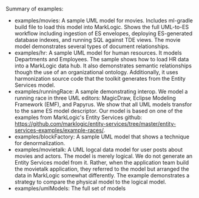 Summary of examples:

- examples/movies: A sample UML model for movies. Includes ml-gradle build file to load this model into MarkLogic. Shows the full UML-to-ES workflow including ingestion of ES envelopes, deploying ES-generated database indexes, and running SQL against TDE views. The movie model demonstrates several types of document relationships. 
- examples/hr: A sample UML model for human resources. It models Departments and Employees. The sample shows how to load HR data into a MarkLogic data hub. It also demonstrates semantic relationships though the use of an organizational ontology. Additionally, it uses harmonization source code that the toolkit generates from the Entity Services model.
- examples/runningRace: A sample demonstrating interop. We model a running race in three UML editors: MagicDraw, Eclipse Modeling Framework (EMF), and Papyrus. We show that all UML models transfor to the same ES model descriptor. Our model is based on one of the examples from MarkLogic's Entity Services github: <https://github.com/marklogic/entity-services/tree/master/entity-services-examples/example-races/>. 
- examples/blockFactory: A sample UML model that shows a technique for denormalization.
- examples/movietalk: A UML logcal data model for user posts about movies and actors. The model is merely logical. We do not generate an Entity Services model from it. Rather, when the application team build the movietalk application, they referred to the model but arranged the data in MarkLogic somewhat differently. The example demonstrates a strategy to compare the physical model to the logical model.  
- examples/umlModels: The full set of models
